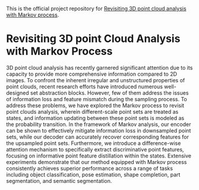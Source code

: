 This is the official project repository for [Revisiting 3D point cloud analysis with Markov process](https://www-sciencedirect-com.liverpool.idm.oclc.org/science/article/pii/S0031320324007489).
# Revisiting 3D point Cloud Analysis with Markov Process
3D point cloud analysis has recently garnered significant attention due to its capacity to provide more comprehensive information compared to 2D images. To confront the inherent irregular and unstructured properties of point clouds, recent research efforts have introduced numerous well-designed set abstraction blocks. However, few of them address the issues of information loss and feature mismatch during the sampling process. To address these problems, we have  explored the Markov process to revisit point clouds analysis, wherein different-scale point sets are treated as states, and information updating between these point sets is modeled as the probability transition. In the framework of Markov analysis, our encoder can be shown to effectively mitigate information loss in downsampled point sets, while our decoder can accurately recover corresponding features for the upsampled point sets. Furthermore, we introduce a difference-wise attention mechanism to specifically extract discriminative point features, focusing on informative point feature distillation within the states. Extensive experiments demonstrate that our method equipped with Markov process consistently achieves superior performance across a range of tasks including object classification, pose estimation, shape completion, part segmentation, and semantic segmentation.

